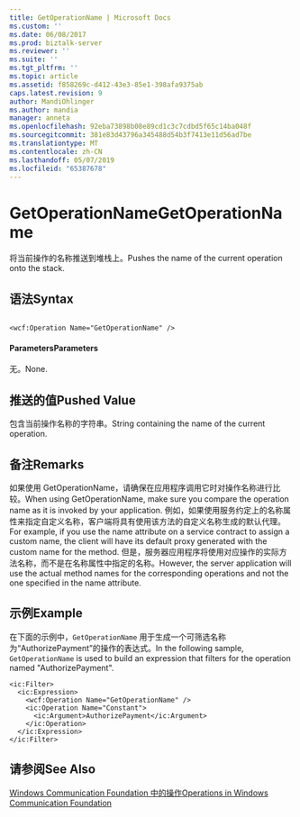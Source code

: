 ```yaml
---
title: GetOperationName | Microsoft Docs
ms.custom: ''
ms.date: 06/08/2017
ms.prod: biztalk-server
ms.reviewer: ''
ms.suite: ''
ms.tgt_pltfrm: ''
ms.topic: article
ms.assetid: f858269c-d412-43e3-85e1-398afa9375ab
caps.latest.revision: 9
author: MandiOhlinger
ms.author: mandia
manager: anneta
ms.openlocfilehash: 92eba73898b08e89cd1c3c7cdbd5f65c14ba048f
ms.sourcegitcommit: 381e83d43796a345488d54b3f7413e11d56ad7be
ms.translationtype: MT
ms.contentlocale: zh-CN
ms.lasthandoff: 05/07/2019
ms.locfileid: "65387678"
---
```

# <a name="getoperationname"></a><span data-ttu-id="24fa9-102">GetOperationName</span><span class="sxs-lookup"><span data-stu-id="24fa9-102">GetOperationName</span></span>
<span data-ttu-id="24fa9-103">将当前操作的名称推送到堆栈上。</span><span class="sxs-lookup"><span data-stu-id="24fa9-103">Pushes the name of the current operation onto the stack.</span></span>  
  
## <a name="syntax"></a><span data-ttu-id="24fa9-104">语法</span><span class="sxs-lookup"><span data-stu-id="24fa9-104">Syntax</span></span>  
  
```  
  
<wcf:Operation Name="GetOperationName" />  
```  
  
#### <a name="parameters"></a><span data-ttu-id="24fa9-105">Parameters</span><span class="sxs-lookup"><span data-stu-id="24fa9-105">Parameters</span></span>  
 <span data-ttu-id="24fa9-106">无。</span><span class="sxs-lookup"><span data-stu-id="24fa9-106">None.</span></span>  
  
## <a name="pushed-value"></a><span data-ttu-id="24fa9-107">推送的值</span><span class="sxs-lookup"><span data-stu-id="24fa9-107">Pushed Value</span></span>  
 <span data-ttu-id="24fa9-108">包含当前操作名称的字符串。</span><span class="sxs-lookup"><span data-stu-id="24fa9-108">String containing the name of the current operation.</span></span>  
  
## <a name="remarks"></a><span data-ttu-id="24fa9-109">备注</span><span class="sxs-lookup"><span data-stu-id="24fa9-109">Remarks</span></span>  
 <span data-ttu-id="24fa9-110">如果使用 GetOperationName，请确保在应用程序调用它时对操作名称进行比较。</span><span class="sxs-lookup"><span data-stu-id="24fa9-110">When using GetOperationName, make sure you compare the operation name as it is invoked by your application.</span></span> <span data-ttu-id="24fa9-111">例如，如果使用服务约定上的名称属性来指定自定义名称，客户端将具有使用该方法的自定义名称生成的默认代理。</span><span class="sxs-lookup"><span data-stu-id="24fa9-111">For example, if you use the name attribute on a service contract to assign a custom name, the client will have its default proxy generated with the custom name for the method.</span></span> <span data-ttu-id="24fa9-112">但是，服务器应用程序将使用对应操作的实际方法名称，而不是在名称属性中指定的名称。</span><span class="sxs-lookup"><span data-stu-id="24fa9-112">However, the server application will use the actual method names for the corresponding operations and not the one specified in the name attribute.</span></span>  
  
## <a name="example"></a><span data-ttu-id="24fa9-113">示例</span><span class="sxs-lookup"><span data-stu-id="24fa9-113">Example</span></span>  
 <span data-ttu-id="24fa9-114">在下面的示例中，`GetOperationName` 用于生成一个可筛选名称为“AuthorizePayment”的操作的表达式。</span><span class="sxs-lookup"><span data-stu-id="24fa9-114">In the following sample, `GetOperationName` is used to build an expression that filters for the operation named "AuthorizePayment".</span></span>  
  
```  
<ic:Filter>  
  <ic:Expression>  
    <wcf:Operation Name="GetOperationName" />  
    <ic:Operation Name="Constant">  
      <ic:Argument>AuthorizePayment</ic:Argument>  
    </ic:Operation>  
  </ic:Expression>  
</ic:Filter>  
```  
  
## <a name="see-also"></a><span data-ttu-id="24fa9-115">请参阅</span><span class="sxs-lookup"><span data-stu-id="24fa9-115">See Also</span></span>  
 [<span data-ttu-id="24fa9-116">Windows Communication Foundation 中的操作</span><span class="sxs-lookup"><span data-stu-id="24fa9-116">Operations in Windows Communication Foundation</span></span>](../core/operations-in-windows-communication-foundation.md)